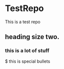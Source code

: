 # TestRepo
This is a test repo
## heading size two. 
### this is a lot of stuff
$$$$$ this is special bullets
